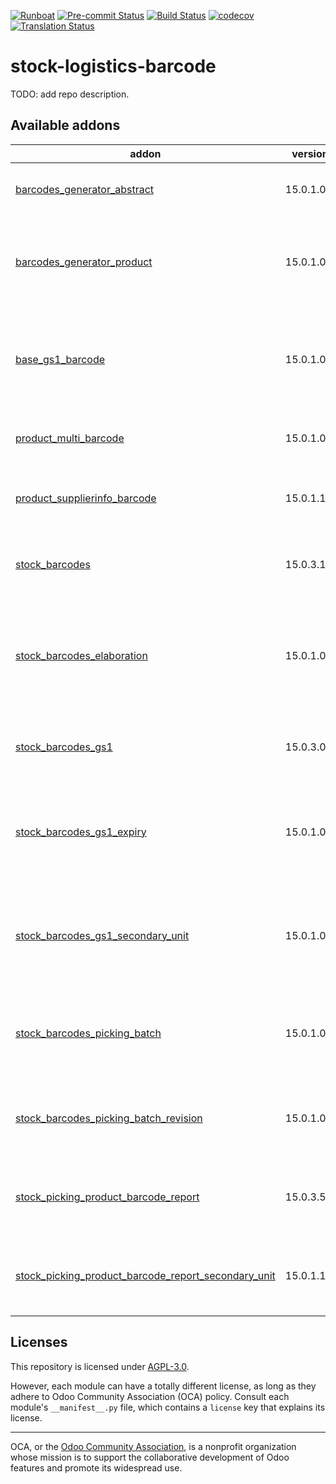
[![Runboat](https://img.shields.io/badge/runboat-Try%20me-875A7B.png)](https://runboat.odoo-community.org/builds?repo=OCA/stock-logistics-barcode&target_branch=15.0)
[![Pre-commit Status](https://github.com/OCA/stock-logistics-barcode/actions/workflows/pre-commit.yml/badge.svg?branch=15.0)](https://github.com/OCA/stock-logistics-barcode/actions/workflows/pre-commit.yml?query=branch%3A15.0)
[![Build Status](https://github.com/OCA/stock-logistics-barcode/actions/workflows/test.yml/badge.svg?branch=15.0)](https://github.com/OCA/stock-logistics-barcode/actions/workflows/test.yml?query=branch%3A15.0)
[![codecov](https://codecov.io/gh/OCA/stock-logistics-barcode/branch/15.0/graph/badge.svg)](https://codecov.io/gh/OCA/stock-logistics-barcode)
[![Translation Status](https://translation.odoo-community.org/widgets/stock-logistics-barcode-15-0/-/svg-badge.svg)](https://translation.odoo-community.org/engage/stock-logistics-barcode-15-0/?utm_source=widget)

<!-- /!\ do not modify above this line -->

# stock-logistics-barcode

TODO: add repo description.

<!-- /!\ do not modify below this line -->

<!-- prettier-ignore-start -->

[//]: # (addons)

Available addons
----------------
addon | version | maintainers | summary
--- | --- | --- | ---
[barcodes_generator_abstract](barcodes_generator_abstract/) | 15.0.1.0.0 |  | Generate Barcodes for Any Models
[barcodes_generator_product](barcodes_generator_product/) | 15.0.1.0.2 | [![legalsylvain](https://github.com/legalsylvain.png?size=30px)](https://github.com/legalsylvain) | Generate Barcodes for Products (Templates and Variants)
[base_gs1_barcode](base_gs1_barcode/) | 15.0.1.0.0 |  | Decoding API for GS1-128 (aka UCC/EAN-128) and GS1-Datamatrix
[product_multi_barcode](product_multi_barcode/) | 15.0.1.0.0 |  | Multiple barcodes on products
[product_supplierinfo_barcode](product_supplierinfo_barcode/) | 15.0.1.1.0 | [![eLBati](https://github.com/eLBati.png?size=30px)](https://github.com/eLBati) | Add a barcode to supplier pricelist items
[stock_barcodes](stock_barcodes/) | 15.0.3.1.5 |  | It provides read barcode on stock operations.
[stock_barcodes_elaboration](stock_barcodes_elaboration/) | 15.0.1.0.0 |  | Extends barcode reader module to show elaboration infointo secondary unit data.
[stock_barcodes_gs1](stock_barcodes_gs1/) | 15.0.3.0.1 |  | It provides read GS1 barcode on stock operations.
[stock_barcodes_gs1_expiry](stock_barcodes_gs1_expiry/) | 15.0.1.0.0 |  | It provides read expiry dates from GS1 barcode on stock operations.
[stock_barcodes_gs1_secondary_unit](stock_barcodes_gs1_secondary_unit/) | 15.0.1.0.1 |  | It provides read package from GS1 barcode stored into secondary unit data.
[stock_barcodes_picking_batch](stock_barcodes_picking_batch/) | 15.0.1.0.1 |  | It provides read barcodes on stock operations from batch pickings.
[stock_barcodes_picking_batch_revision](stock_barcodes_picking_batch_revision/) | 15.0.1.0.1 |  | It provides batch pickings revision from other users.
[stock_picking_product_barcode_report](stock_picking_product_barcode_report/) | 15.0.3.5.0 | [![CarlosRoca13](https://github.com/CarlosRoca13.png?size=30px)](https://github.com/CarlosRoca13) | It provides a wizard to select how many barcodes print.
[stock_picking_product_barcode_report_secondary_unit](stock_picking_product_barcode_report_secondary_unit/) | 15.0.1.1.0 | [![CarlosRoca13](https://github.com/CarlosRoca13.png?size=30px)](https://github.com/CarlosRoca13) | Set by default the maximum quantity of labels to print.

[//]: # (end addons)

<!-- prettier-ignore-end -->

## Licenses

This repository is licensed under [AGPL-3.0](LICENSE).

However, each module can have a totally different license, as long as they adhere to Odoo Community Association (OCA)
policy. Consult each module's `__manifest__.py` file, which contains a `license` key
that explains its license.

----
OCA, or the [Odoo Community Association](http://odoo-community.org/), is a nonprofit
organization whose mission is to support the collaborative development of Odoo features
and promote its widespread use.
